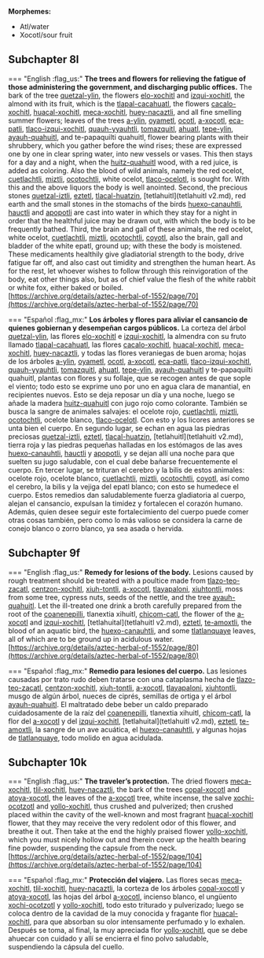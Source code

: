 
**Morphemes:**

- Atl/water
- Xocotl/sour fruit

## Subchapter 8l  

=== "English :flag_us:"
    **The trees and flowers for relieving the fatigue of those administering the government, and discharging public offices.** The bark of the tree [quetzal-ylin](Quetzal-ylin.md), the flowers [elo-xochitl](Elo-xochitl.md) and [izqui-xochitl](Izqui-xochitl.md), the almond with its fruit, which is the [tlapal-cacahuatl](Tlapol-cacahuatl.md), the flowers [cacalo-xochitl](Cacalo-xochitl.md), [huacal-xochitl](Huacal-xochitl.md), [meca-xochitl](Meca-xochitl.md), [huey-nacaztli](Huey-nacaztli.md), and all fine smelling summer flowers; leaves of the trees [a-ylin](A-illin.md), [oyametl](Oyametl.md), [ocotl](Ocotl.md), [a-xocotl](A-xocotl.md), [eca-patli](Eca-patli.md), [tlaco-izqui-xochitl](Tlaco-izqui-xochitl.md), [quauh-yyauhtli](Quauh-yyauhtli.md), [tomazquitl](Tomaz-quitl.md), [ahuatl](Ahuatl.md), [tepe-ylin](Tepe-ylin.md), [ayauh-quahuitl](Ayauh-quahuitl.md), and te-papaquilti quahuitl, flower bearing plants with their shrubbery, which you gather before the wind rises; these are expressed one by one in clear spring water, into new vessels or vases. This then stays for a day and a night, when the [huitz-quahuitl](Huitz-quahuitl.md) wood, with a red juice, is added as coloring. Also the blood of wild animals, namely the red ocelot, [cuetlachtli](cuetlachtli.md), [miztli](miztli.md), [ocotochtli](ocotochtli.md), white ocelot, [tlaco-ocelotl](tlaco-ocelotl.md), is sought for. With this and the above liquors the body is well anointed. Second, the precious stones [quetzal-iztli](quetzal-iztli.md), [eztetl](eztetl.md), [tlacal-huatzin](tlacal-huatzin.md), [tetlahuitl](tetlahuitl v2.md), red earth and the small stones in the stomachs of the birds [huexo-canauhtli](huexo-canauhtli.md), [hauctli](huactli.md) and [apopotli](apopotli.md) are cast into water in which they stay for a night in order that the healthful juice may be drawn out, with which the body is to be frequently bathed. Third, the brain and gall of these animals, the red ocelot, white ocelot, [cuetlachtli](cuetlachtli.md), [miztli](miztli.md), [ocotochtli](ocotochtli.md), [coyotl](coyotl.md), also the brain, gall and bladder of the white epatl, ground up; with these the body is moistened. These medicaments healthily give gladiatorial strength to the body, drive fatigue far off, and also cast out timidity and strengthen the human heart. As for the rest, let whoever wishes to follow through this reinvigoration of the body, eat other things also, but as of chief value the flesh of the white rabbit or white fox, either baked or boiled.  
    [https://archive.org/details/aztec-herbal-of-1552/page/70](https://archive.org/details/aztec-herbal-of-1552/page/70)  


=== "Español :flag_mx:"
    **Los árboles y flores para aliviar el cansancio de quienes gobiernan y desempeñan cargos públicos.** La corteza del árbol [quetzal-ylin](Quetzal-ylin.md), las flores [elo-xochitl](Elo-xochitl.md) e [izqui-xochitl](Izqui-xochitl.md), la almendra con su fruto llamado [tlapal-cacahuatl](Tlapol-cacahuatl.md), las flores [cacalo-xochitl](Cacalo-xochitl.md), [huacal-xochitl](Huacal-xochitl.md), [meca-xochitl](Meca-xochitl.md), [huey-nacaztli](Huey-nacaztli.md), y todas las flores veraniegas de buen aroma; hojas de los árboles [a-ylin](A-illin.md), [oyametl](Oyametl.md), [ocotl](Ocotl.md), [a-xocotl](A-xocotl.md), [eca-patli](Eca-patli.md), [tlaco-izqui-xochitl](Tlaco-izqui-xochitl.md), [quauh-yyauhtli](Quauh-yyauhtli.md), [tomazquitl](Tomaz-quitl.md), [ahuatl](Ahuatl.md), [tepe-ylin](Tepe-ylin.md), [ayauh-quahuitl](Ayauh-quahuitl.md) y te-papaquilti quahuitl, plantas con flores y su follaje, que se recogen antes de que sople el viento; todo esto se exprime uno por uno en agua clara de manantial, en recipientes nuevos. Esto se deja reposar un día y una noche, luego se añade la madera [huitz-quahuitl](Huitz-quahuitl.md) con jugo rojo como colorante. También se busca la sangre de animales salvajes: el ocelote rojo, [cuetlachtli](cuetlachtli.md), [miztli](miztli.md), [ocotochtli](ocotochtli.md), ocelote blanco, [tlaco-ocelotl](tlaco-ocelotl.md). Con esto y los licores anteriores se unta bien el cuerpo. En segundo lugar, se echan en agua las piedras preciosas [quetzal-iztli](quetzal-iztli.md), [eztetl](eztetl.md), [tlacal-huatzin](tlacal-huatzin.md), [tetlahuitl](tetlahuitl v2.md), tierra roja y las piedras pequeñas halladas en los estómagos de las aves [huexo-canauhtli](huexo-canauhtli.md), [hauctli](huactli.md) y [apopotli](apopotli.md), y se dejan allí una noche para que suelten su jugo saludable, con el cual debe bañarse frecuentemente el cuerpo. En tercer lugar, se trituran el cerebro y la bilis de estos animales: ocelote rojo, ocelote blanco, [cuetlachtli](cuetlachtli.md), [miztli](miztli.md), [ocotochtli](ocotochtli.md), [coyotl](coyotl.md), así como el cerebro, la bilis y la vejiga del epatl blanco; con esto se humedece el cuerpo. Estos remedios dan saludablemente fuerza gladiatoria al cuerpo, alejan el cansancio, expulsan la timidez y fortalecen el corazón humano. Además, quien desee seguir este fortalecimiento del cuerpo puede comer otras cosas también, pero como lo más valioso se considera la carne de conejo blanco o zorro blanco, ya sea asada o hervida.  

## Subchapter 9f  

=== "English :flag_us:"
    **Remedy for lesions of the body.** Lesions caused by rough treatment should be treated with a poultice made from [tlazo-teo-zacatl](Tlazol-teo-zacatl.md), [centzon-xochitl](Centzon-xochitl.md), [xiuh-tontli](Xiuhtontli.md), [a-xocotl](A-xocotl.md), [tlayapaloni](Tla-yapaloni.md), [xiuhtontli](Xiuhtontli.md), moss from some tree, cypress nuts, seeds of the nettle, and the tree [ayauh-quahuitl](Ayauh-quahuitl.md). Let the ill-treated one drink a broth carefully prepared from the root of the [coanenepilli](Coanenepilli.md), tlanextia xihuitl, [chicom-catl](Chicom-acatl.md), the flower of the [a-xocotl](A-xocotl.md) and [izqui-xochitl](Izqui-xochitl.md), [tetlahuital](tetlahuitl v2.md), [eztetl](eztetl.md), [te-amoxtli](Te-amoxtli.md), the blood of an aquatic bird, the [huexo-canauhtli](huexo-canauhtli.md), and some [tlatlanquaye](Tlatlanquaye.md) leaves, all of which are to be ground up in acidulous water.  
    [https://archive.org/details/aztec-herbal-of-1552/page/80](https://archive.org/details/aztec-herbal-of-1552/page/80)  


=== "Español :flag_mx:"
    **Remedio para lesiones del cuerpo.** Las lesiones causadas por trato rudo deben tratarse con una cataplasma hecha de [tlazo-teo-zacatl](Tlazol-teo-zacatl.md), [centzon-xochitl](Centzon-xochitl.md), [xiuh-tontli](Xiuhtontli.md), [a-xocotl](A-xocotl.md), [tlayapaloni](Tla-yapaloni.md), [xiuhtontli](Xiuhtontli.md), musgo de algún árbol, nueces de ciprés, semillas de ortiga y el árbol [ayauh-quahuitl](Ayauh-quahuitl.md). El maltratado debe beber un caldo preparado cuidadosamente de la raíz del [coanenepilli](Coanenepilli.md), tlanextia xihuitl, [chicom-catl](Chicom-acatl.md), la flor del [a-xocotl](A-xocotl.md) y del [izqui-xochitl](Izqui-xochitl.md), [tetlahuital](tetlahuitl v2.md), [eztetl](eztetl.md), [te-amoxtli](Te-amoxtli.md), la sangre de un ave acuática, el [huexo-canauhtli](huexo-canauhtli.md), y algunas hojas de [tlatlanquaye](Tlatlanquaye.md), todo molido en agua acidulada.  

## Subchapter 10k  

=== "English :flag_us:"
    **The traveler’s protection.** The dried flowers [meca-xochitl](Meca-xochitl.md), [tlil-xochitl](Tlil-xochitl.md), [huey-nacaztli](Huey-nacaztli.md), the bark of the trees [copal-xocotl](Copal-xocotl.md) and [atoya-xocotl](Atoya-xocotl.md), the leaves of the [a-xocotl](A-xocotl.md) tree, white incense, the salve [xochi-ocotzotl](xochi-ocotzotl.md) and [yollo-xochitl](Yollo-xochitl.md), thus crushed and pulverized; then crushed placed within the cavity of the well-known and most fragrant [huacal-xochitl](Huacal-xochitl.md) flower, that they may receive the very redolent odor of this flower, and breathe it out. Then take at the end the highly praised flower [yollo-xochitl](Yollo-xochitl.md), which you must nicely hollow out and therein cover up the health bearing fine powder, suspending the capsule from the neck.  
    [https://archive.org/details/aztec-herbal-of-1552/page/104](https://archive.org/details/aztec-herbal-of-1552/page/104)  


=== "Español :flag_mx:"
    **Protección del viajero.** Las flores secas [meca-xochitl](Meca-xochitl.md), [tlil-xochitl](Tlil-xochitl.md), [huey-nacaztli](Huey-nacaztli.md), la corteza de los árboles [copal-xocotl](Copal-xocotl.md) y [atoya-xocotl](Atoya-xocotl.md), las hojas del árbol [a-xocotl](A-xocotl.md), incienso blanco, el ungüento [xochi-ocotzotl](xochi-ocotzotl.md) y [yollo-xochitl](Yollo-xochitl.md), todo esto triturado y pulverizado; luego se coloca dentro de la cavidad de la muy conocida y fragante flor [huacal-xochitl](Huacal-xochitl.md), para que absorban su olor intensamente perfumado y lo exhalen. Después se toma, al final, la muy apreciada flor [yollo-xochitl](Yollo-xochitl.md), que se debe ahuecar con cuidado y allí se encierra el fino polvo saludable, suspendiendo la cápsula del cuello.  

